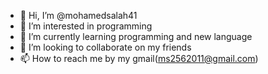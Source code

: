 - 👋 Hi, I’m @mohamedsalah41
- 👀 I’m interested in programming
- 🌱 I’m currently learning programming and new language
- 💞️ I’m looking to collaborate on my friends
- 📫 How to reach me by my gmail(ms2562011@gmail.com)

<!---
mohamedsalah41/mohamedsalah41 is a ✨ special ✨ repository because its `README.md` (this file) appears on your GitHub profile.
You can click the Preview link to take a look at your changes.
--->
